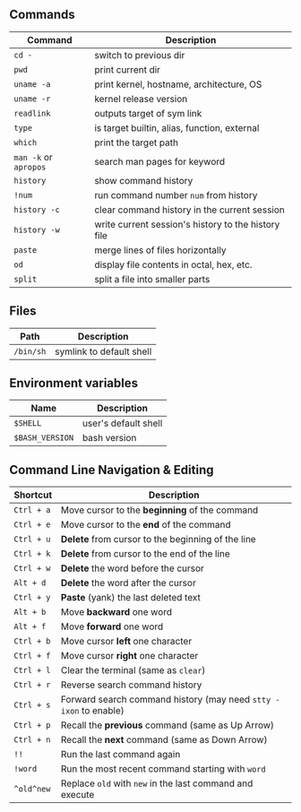 ## Commands
| Command               | Description                                         |
| --------------------- | --------------------------------------------------- |
| `cd -`                | switch to previous dir                              |
| `pwd`                 | print current dir                                   |
| `uname -a`            | print kernel, hostname, architecture, OS            |
| `uname -r`            | kernel release version                              |
| `readlink`            | outputs target of sym link                          |
| `type`                | is target builtin, alias, function, external        |
| `which`               | print the target path                               |
| `man -k` or `apropos` | search man pages for keyword                        |
| `history`             | show command history                                |
| `!num`                | run command number `num` from history               |
| `history -c`          | clear command history in the current session        |
| `history -w`          | write current session's history to the history file |
| `paste`               | merge lines of files horizontally                   |
| `od`                  | display file contents in octal, hex, etc.           |
| `split`               | split a file into smaller parts                     |
## Files
| Path      | Description              |
| --------- | ------------------------ |
| `/bin/sh` | symlink to default shell |
## Environment variables
| Name            | Description          |
| --------------- | -------------------- |
| `$SHELL`        | user's default shell |
| `$BASH_VERSION` | bash version         |
## Command Line Navigation & Editing

|Shortcut|Description|
|---|---|
|`Ctrl + a`|Move cursor to the **beginning** of the command|
|`Ctrl + e`|Move cursor to the **end** of the command|
|`Ctrl + u`|**Delete** from cursor to the beginning of the line|
|`Ctrl + k`|**Delete** from cursor to the end of the line|
|`Ctrl + w`|**Delete** the word before the cursor|
|`Alt + d`|**Delete** the word after the cursor|
|`Ctrl + y`|**Paste** (yank) the last deleted text|
|`Alt + b`|Move **backward** one word|
|`Alt + f`|Move **forward** one word|
|`Ctrl + b`|Move cursor **left** one character|
|`Ctrl + f`|Move cursor **right** one character|
|`Ctrl + l`|Clear the terminal (same as `clear`)|
|`Ctrl + r`|Reverse search command history|
|`Ctrl + s`|Forward search command history (may need `stty -ixon` to enable)|
|`Ctrl + p`|Recall the **previous** command (same as Up Arrow)|
|`Ctrl + n`|Recall the **next** command (same as Down Arrow)|
|`!!`|Run the last command again|
|`!word`|Run the most recent command starting with `word`|
|`^old^new`|Replace `old` with `new` in the last command and execute|


